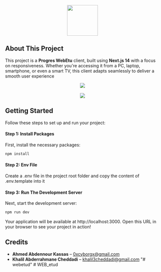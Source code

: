 <div align="center">
  <a href="mailto:osca@univ-annaba.dz"><img src="https://github.com/user-attachments/assets/d684f6f4-bf91-4585-b35e-6ca7d5228803" width="100"/></a>
</div>

## About This Project
This project is a **Progres WebEtu** client, built using **Next.js 14** with a focus on responsiveness. Whether you're accessing it from a PC, laptop, smartphone, or even a smart TV, this client adapts seamlessly to deliver a smooth user experience

<div align="center">
  <kbd>
    <img src="https://github.com/user-attachments/assets/401db45b-87b8-49cd-ab58-26f4cde7a9ee" />
  </kbd>
  <br><br>
  <kbd>
    <img src="https://github.com/user-attachments/assets/5e278806-82f4-43a0-be90-b994109de0d6" />
  </kbd>
</div>

## Getting Started

Follow these steps to set up and run your project:

#### Step 1: Install Packages

First, install the necessary packages:

```bash
npm install
```

#### Step 2: Env File
Create a .env file in the project root folder and copy the content of .env.template into it

#### Step 3: Run The Development Server

Next, start the development server:

```bash
npm run dev
```

Your application will be available at http://localhost:3000. Open this URL in your browser to see your project in action!

## Credits

- **Ahmed Abdennour Kassas** – [0xcyborgx@gmail.com](mailto:0xcyborgx@gmail.com)
- **Khalil Abderrahmane Cheddadi** – [khalil3cheddadi@gmail.com](mailto:khalil3cheddadi@gmail.com)
"# webetud" 
#   W E B _ e t u d  
 